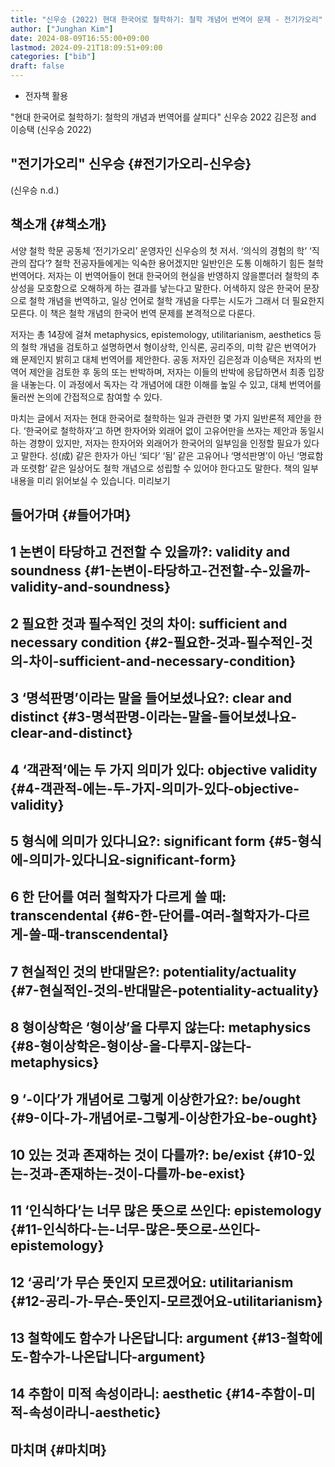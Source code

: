 ```yaml
---
title: "신우승 (2022) 현대 한국어로 철학하기: 철학 개념어 번역어 문제 - 전기가오리"
author: ["Junghan Kim"]
date: 2024-08-09T16:55:00+09:00
lastmod: 2024-09-21T18:09:51+09:00
categories: ["bib"]
draft: false
---
```


-   전자책 활용

"현대 한국어로 철학하기: 철학의 개념과 번역어를 살피다" 신우승 2022 김은정 and 이승택 (신우승 2022)


## "전기가오리" 신우승 {#전기가오리-신우승}

(신우승 n.d.)


## 책소개 {#책소개}

서양 철학 학문 공동체 ‘전기가오리’ 운영자인 신우승의 첫 저서. ‘의식의 경험의 학’ ‘직관의 잡다’? 철학 전공자들에게는 익숙한 용어겠지만 일반인은 도통 이해하기 힘든 철학 번역어다. 저자는 이 번역어들이 현대 한국어의 현실을 반영하지 않을뿐더러 철학의 추상성을 모호함으로 오해하게 하는 결과를 낳는다고 말한다. 어색하지 않은 한국어 문장으로 철학 개념을 번역하고, 일상 언어로 철학 개념을 다루는 시도가 그래서 더 필요한지 모른다. 이 책은 철학 개념의 한국어 번역 문제를 본격적으로 다룬다.

저자는 총 14장에 걸쳐 metaphysics, epistemology, utilitarianism, aesthetics 등의 철학 개념을 검토하고 설명하면서 형이상학, 인식론, 공리주의, 미학 같은 번역어가 왜 문제인지 밝히고 대체 번역어를 제안한다. 공동 저자인 김은정과 이승택은 저자의 번역어 제안을 검토한 후 동의 또는 반박하며, 저자는 이들의 반박에 응답하면서 최종 입장을 내놓는다. 이 과정에서 독자는 각 개념어에 대한 이해를 높일 수 있고, 대체 번역어를 둘러싼 논의에 간접적으로 참여할 수 있다.

마치는 글에서 저자는 현대 한국어로 철학하는 일과 관련한 몇 가지 일반론적 제안을 한다. ‘한국어로 철학하자’고 하면 한자어와 외래어 없이 고유어만을 쓰자는 제안과 동일시하는 경향이 있지만, 저자는 한자어와 외래어가 한국어의 일부임을 인정할 필요가 있다고 말한다. 성(成) 같은 한자가 아닌 ‘되다’ ‘됨’ 같은 고유어나 ‘명석판명’이 아닌 ‘명료함과 또렷함’ 같은 일상어도 철학 개념으로 성립할 수 있어야 한다고도 말한다. 책의 일부 내용을 미리 읽어보실 수 있습니다. 미리보기


## 들어가며 {#들어가며}


## 1 논변이 타당하고 건전할 수 있을까?: validity and soundness {#1-논변이-타당하고-건전할-수-있을까-validity-and-soundness}


## 2 필요한 것과 필수적인 것의 차이: sufficient and necessary condition {#2-필요한-것과-필수적인-것의-차이-sufficient-and-necessary-condition}


## 3 ‘명석판명’이라는 말을 들어보셨나요?: clear and distinct {#3-명석판명-이라는-말을-들어보셨나요-clear-and-distinct}


## 4 ‘객관적’에는 두 가지 의미가 있다: objective validity {#4-객관적-에는-두-가지-의미가-있다-objective-validity}


## 5 형식에 의미가 있다니요?: significant form {#5-형식에-의미가-있다니요-significant-form}


## 6 한 단어를 여러 철학자가 다르게 쓸 때: transcendental {#6-한-단어를-여러-철학자가-다르게-쓸-때-transcendental}


## 7 현실적인 것의 반대말은?: potentiality/actuality {#7-현실적인-것의-반대말은-potentiality-actuality}


## 8 형이상학은 ‘형이상’을 다루지 않는다: metaphysics {#8-형이상학은-형이상-을-다루지-않는다-metaphysics}


## 9 ‘-이다’가 개념어로 그렇게 이상한가요?: be/ought {#9-이다-가-개념어로-그렇게-이상한가요-be-ought}


## 10 있는 것과 존재하는 것이 다를까?: be/exist {#10-있는-것과-존재하는-것이-다를까-be-exist}


## 11 ‘인식하다’는 너무 많은 뜻으로 쓰인다: epistemology {#11-인식하다-는-너무-많은-뜻으로-쓰인다-epistemology}


## 12 ‘공리’가 무슨 뜻인지 모르겠어요: utilitarianism {#12-공리-가-무슨-뜻인지-모르겠어요-utilitarianism}


## 13 철학에도 함수가 나온답니다: argument {#13-철학에도-함수가-나온답니다-argument}


## 14 추함이 미적 속성이라니: aesthetic {#14-추함이-미적-속성이라니-aesthetic}


## 마치며 {#마치며}

